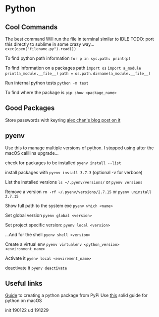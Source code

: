 Python
=======

Cool Commands
---------

The best command
Will run the file in terminal similar to IDLE
TODO: port this directly to sublime in some crazy way...
`exec(open("filename.py").read())`


To find python path information
`for p in sys.path:
    print(p)`

To find information on a packages path
`import os`
`import a_module`
`print(a_module.__file__)`
`path = os.path.dirname(a_module.__file__)`


Run internal python tests
`python -m test`


To find where the package is
`pip show <package_name>` 



Good Packages
---------
Store passwords with keyring
[alex chan's blog post on it](https://alexwlchan.net/2016/11/you-should-use-keyring/)



pyenv
---------
Use this to manage multiple versions of python. I stopped using after the macOS calillina upgrade...

check for packages to be installed
`pyenv install --list`

install packages with 
`pyenv install 3.7.3` (optional -v for verbose)

List the installed versions
`ls ~/.pyenv/versions/` or `pyenv versions`

Remove a version
`rm -rf ~/.pyenv/versions/2.7.15` or `pyenv uninstall 2.7.15`

Show full path to the system exe
`pyenv which <name>`

Set global version
`pyenv global <version>`

Set project specific version:
`pyenv local <version>`

...And for the shell
`pyenv shell <version>` 

Create a virtual env 
`pyenv virtualenv <python_version> <environment_name>`

Activate it 
`pyenv local <envirement_name>`

deactivate it
`pyenv deactivate`


Useful links
---------

[Guide](https://the-hitchhikers-guide-to-packaging.readthedocs.io/en/latest/creation.html) to creating a python package from PyPi
Use [this](https://medium.com/@briantorresgil/definitive-guide-to-python-on-mac-osx-65acd8d969d0) solid guide for python on macOS


init 190122
ud   191229